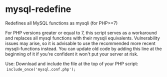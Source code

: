 # mysql-redefine
Redefines all MySQL functions as mysqli (for PHP>=7)

For PHP versions greater or equal to 7, this script serves as a workaround and replaces all mysql functions with their mysqli equivalents.
Vulnerability issues may arise, so it is advisable to use the recommended more recent mysqli-functions instead.
You can update old code by adding this line at the beginning of it if you're confident it won't put your server at risk.

Use:
Download and include the file at the top of your PHP script:<br>
&nbsp;`include_once('mysql.conf.php');`
